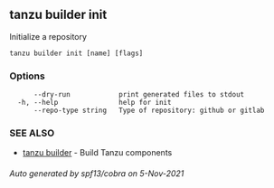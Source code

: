 ## tanzu builder init

Initialize a repository

```
tanzu builder init [name] [flags]
```

### Options

```
      --dry-run            print generated files to stdout
  -h, --help               help for init
      --repo-type string   Type of repository: github or gitlab
```

### SEE ALSO

* [tanzu builder](tanzu_builder.md)	 - Build Tanzu components

###### Auto generated by spf13/cobra on 5-Nov-2021
